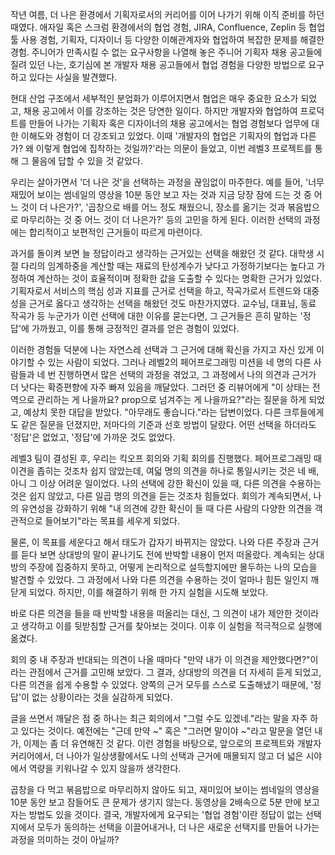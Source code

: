 작년 여름, 더 나은 환경에서 기획자로서의 커리어를 이어 나가기 위해 이직 준비를 하던 때였다. 애자일 혹은 스크럼 환경에서의 협업 경험, JIRA, Confluence, Zeplin 등 협업 툴 사용 경험, 기획자, 디자이너 등 다양한 이해관계자와 협업하여 복잡한 문제를 해결한 경험. 주니어가 만족시킬 수 없는 요구사항을 나열해 놓은 주니어 기획자 채용 공고들에 질려 있던 나는, 호기심에 본 개발자 채용 공고들에서 협업 경험을 다양한 방법으로 요구하고 있다는 사실을 발견했다.

현대 산업 구조에서 세부적인 분업화가 이루어지면서 협업은 매우 중요한 요소가 되었고, 채용 공고에서 이를 강조하는 것은 당연한 일이다. 하지만 개발자와 협업하여 프로덕트를 만들어 나가는 기획자 혹은 디자이너의 채용 공고에서는 협업 경험보다 업무에 대한 이해도와 경험이 더 강조되고 있었다. 이때 '개발자의 협업은 기획자의 협업과 다른가? 왜 이렇게 협업에 집착하는 것일까?'라는 의문이 들었고, 이번 레벨3 프로젝트를 통해 그 물음에 답할 수 있을 것 같았다.

우리는 살아가면서 '더 나은 것'을 선택하는 과정을 끊임없이 마주한다. 예를 들어, '너무 재밌어 보이는 썸네일의 영상을 10분 동안 보고 자는 것과 지금 당장 잠에 드는 것 중 어느 것이 더 나은가?', '곱창으로 배를 어느 정도 채웠으니, 장소를 옮기는 것과 볶음밥으로 마무리하는 것 중 어느 것이 더 나은가?' 등의 고민을 하게 된다. 이러한 선택의 과정에는 합리적이고 보편적인 근거들이 따르게 마련이다.

과거를 돌이켜 보면 늘 정답이라고 생각하는 근거있는 선택을 해왔던 것 같다. 대학생 시절 다리의 임계하중을 계산할 때는 재료의 탄성계수가 낮다고 가정하기보다는 높다고 가정하여 계산하는 것이 효율적이며 정확한 값을 도출할 수 있다는 명확한 근거가 있었다. 기획자로서 서비스의 핵심 성과 지표를 근거로 선택을 하고, 작곡가로서 트렌드와 대중성을 근거로 옳다고 생각하는 선택을 해왔던 것도 마찬가지였다. 교수님, 대표님, 동료 작곡가 등 누군가가 이런 선택에 대한 이유를 묻는다면, 그 근거들은 흔히 말하는 '정답'에 가까웠고, 이를 통해 긍정적인 결과를 얻은 경험이 있었다.

이러한 경험들 덕분에 나는 자연스레 선택과 그 근거에 대해 확신을 가지고 자신 있게 이야기할 수 있는 사람이 되었다. 그러나 레벨2의 페어프로그래밍 미션을 네 명의 다른 사람들과 네 번 진행하면서 많은 선택의 과정을 겪었고, 그 과정에서 나의 의견과 근거가 더 낫다는 확증편향에 자주 빠져 있음을 깨달았다. 그러던 중 리뷰어에게 "이 상태는 전역으로 관리하는 게 나을까요? prop으로 넘겨주는 게 나을까요?"라는 질문을 하게 되었고, 예상치 못한 대답을 받았다. "아무래도 좋습니다."라는 답변이었다. 다른 크루들에게도 같은 질문을 던졌지만, 저마다의 기준과 선호 방법이 달랐다. 어떤 선택을 하더라도 '정답'은 없었고, '정답'에 가까운 것도 없었다.

레벨3 팀이 결성된 후, 우리는 킥오프 회의와 기획 회의를 진행했다. 페어프로그래밍 때 이견을 좁히는 것조차 쉽지 않았는데, 여덟 명의 의견을 하나로 통일시키는 것은 네 배, 아니 그 이상 어려운 일이었다. 나의 선택에 강한 확신이 있을 때, 다른 의견을 수용하는 것은 쉽지 않았고, 다른 일곱 명의 의견을 듣는 것조차 힘들었다. 회의가 계속되면서, 나의 유연성을 강화하기 위해 "내 의견에 강한 확신이 들 때 다른 사람의 다양한 의견을 객관적으로 들어보기"라는 목표를 세우게 되었다.

물론, 이 목표를 세운다고 해서 태도가 갑자기 바뀌지는 않았다. 나와 다른 주장과 근거를 듣다 보면 상대방의 말이 끝나기도 전에 반박할 내용이 먼저 떠올랐다. 계속되는 상대방의 주장에 집중하지 못하고, 어떻게 논리적으로 설득할지에만 몰두하는 나의 모습을 발견할 수 있었다. 그 과정에서 나와 다른 의견을 수용하는 것이 얼마나 힘든 일인지 깨닫게 되었다. 하지만, 이를 해결하기 위해 한 가지 실험을 시도해 보았다.

바로 다른 의견을 들을 때 반박할 내용을 떠올리는 대신, 그 의견이 내가 제안한 것이라고 생각하고 이를 뒷받침할 근거를 찾아보는 것이다. 이후 이 실험을 적극적으로 실행에 옮겼다.

회의 중 내 주장과 반대되는 의견이 나올 때마다 "만약 내가 이 의견을 제안했다면?"이라는 관점에서 근거를 고민해 보았다. 그 결과, 상대방의 의견을 더 자세히 듣게 되었고, 다른 의견을 쉽게 수용할 수 있었다. 양쪽의 근거 모두를 스스로 도출해냈기 때문에, '정답'이 없는 상황이라는 것을 실감하게 되었다.

글을 쓰면서 깨달은 점 중 하나는 최근 회의에서 "그럴 수도 있겠네."라는 말을 자주 하고 있다는 것이다. 예전에는 "근데 만약 ~" 혹은 "그러면 말이야 ~"라고 말문을 열던 내가, 이제는 좀 더 유연해진 것 같다. 이런 경험을 바탕으로, 앞으로의 프로젝트와 개발자 커리어에서, 더 나아가 일상생활에서도 나의 선택과 근거에 매몰되지 않고 더 넓은 시야에서 역량을 키워나갈 수 있지 않을까 생각한다.

곱창을 다 먹고 볶음밥으로 마무리하지 않아도 되고, 재미있어 보이는 썸네일의 영상을 10분 동안 보고 잠들어도 큰 문제가 생기지 않는다. 동영상을 2배속으로 5분 만에 보고 자는 방법도 있을 것이다. 결국, 개발자에게 요구되는 '협업 경험'이란 정답이 없는 선택지에서 모두가 동의하는 선택을 이끌어내거나, 더 나은 새로운 선택지를 만들어 나가는 과정을 의미하는 것이 아닐까?

